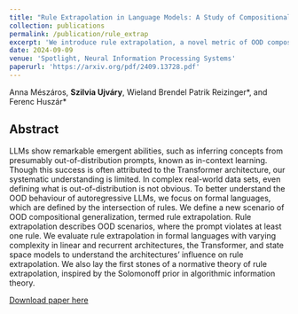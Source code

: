 ```yaml
---
title: "Rule Extrapolation in Language Models: A Study of Compositional Generalization on OOD Prompts"
collection: publications
permalink: /publication/rule_extrap
excerpt: 'We introduce rule extrapolation, a novel metric of OOD compositional generalisation on formal languages, and evaluate it on several AR Language model architectures. We also propose a normative model to explain OOD behaviour via simplicity bias.'
date: 2024-09-09
venue: 'Spotlight, Neural Information Processing Systems'
paperurl: 'https://arxiv.org/pdf/2409.13728.pdf'
---
```

Anna Mészáros, **Szilvia Ujváry**, Wieland Brendel Patrik Reizinger*, and
Ferenc Huszár*

## Abstract
LLMs show remarkable emergent abilities, such as inferring concepts from presumably out-of-distribution prompts, known as in-context learning. Though this success is often attributed to the Transformer architecture, our systematic understanding is limited. In complex real-world data sets, even defining what is out-of-distribution is not obvious. To better understand the OOD behaviour of autoregressive LLMs, we focus on formal languages, which are defined by the intersection of rules. We define a new scenario of OOD compositional generalization, termed rule extrapolation. Rule extrapolation describes OOD scenarios, where the prompt violates at least one rule. We evaluate rule extrapolation in formal languages with varying complexity in linear and recurrent architectures, the Transformer, and state space models to understand the architectures’ influence on rule extrapolation. We also lay the first stones of a normative theory of rule extrapolation, inspired by the Solomonoff prior in algorithmic information theory.

[Download paper here](https://arxiv.org/pdf/2409.13728)
